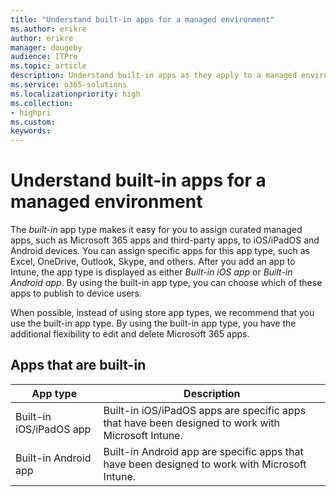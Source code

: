 ```yaml
---
title: "Understand built-in apps for a managed environment"
ms.author: erikre
author: erikre
manager: dougeby
audience: ITPro
ms.topic: article
description: Understand built-in apps as they apply to a managed environment.
ms.service: o365-solutions
ms.localizationpriority: high
ms.collection:
- highpri
ms.custom:
keywords:
---
```


# Understand built-in apps for a managed environment

The *built-in* app type makes it easy for you to assign curated managed apps, such as Microsoft 365 apps and third-party apps, to iOS/iPadOS and Android devices. You can assign specific apps for this app type, such as Excel, OneDrive, Outlook, Skype, and others. After you add an app to Intune, the app type is displayed as either *Built-in iOS app* or *Built-in Android app*. By using the built-in app type, you can choose which of these apps to publish to device users.

When possible, instead of using store app types, we recommend that you use the built-in app type. By using the built-in app type, you have the additional flexibility to edit and delete Microsoft 365 apps.

## Apps that are built-in

| App type | Description |
|---|---|
| Built-in iOS/iPadOS app | Built-in iOS/iPadOS apps are specific apps that have been designed to work with Microsoft Intune.   |
| Built-in Android app | Built-in Android app are specific apps that have been designed to work with Microsoft Intune. |


